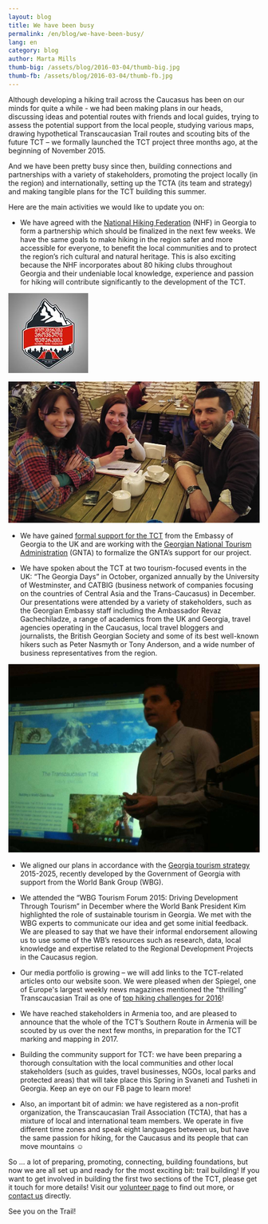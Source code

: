 ```yaml
---
layout: blog
title: We have been busy
permalink: /en/blog/we-have-been-busy/
lang: en
category: blog
author: Marta Mills
thumb-big: /assets/blog/2016-03-04/thumb-big.jpg
thumb-fb: /assets/blog/2016-03-04/thumb-fb.jpg
---
```


Although developing a hiking trail across the Caucasus has been on our minds for quite a while - we had been making plans in our heads, discussing ideas and potential routes with friends and local guides, trying to assess the potential support from the local people, studying various maps, drawing hypothetical Transcaucasian Trail routes and scouting bits of the future TCT – we formally launched the TCT project three months ago, at the beginning of November 2015. 

And we have been pretty busy since then, building connections and partnerships with a variety of stakeholders, promoting the project locally (in the region) and internationally, setting up the TCTA (its team and strategy) and making tangible plans for the TCT building this summer. 

Here are the main activities we would like to update you on:

- We have agreed with the [National Hiking Federation](https://www.facebook.com/molashkre) (NHF) in Georgia to form a partnership which should be finalized in the next few weeks. We have the same goals to make hiking in the region safer and more accessible for everyone, to benefit the local communities and to protect the region’s rich cultural and natural heritage. This is also exciting because the NHF incorporates about 80 hiking clubs throughout Georgia and their undeniable local knowledge, experience and passion for hiking will contribute significantly to the development of the TCT.  

![image01][]

![image02][]

- We have gained [formal support for the TCT](https://www.facebook.com/transcaucasiantrail/photos/a.642688115862544.1073741829.624354204362602/775427375921950/?type=3&theater) from the Embassy of Georgia to the UK and are working with the [Georgian National Tourism Administration](http://gnta.ge/) (GNTA) to formalize the GNTA’s support for our project.

- We have spoken about the TCT at two tourism-focused events in the UK: “The Georgia Days” in October, organized annually by the University of Westminster, and CATBIG (business network of companies focusing on the countries of Central Asia and the Trans-Caucasus) in December. Our presentations were attended by a variety of stakeholders, such as the Georgian Embassy staff including the Ambassador Revaz Gachechiladze, a range of academics from the UK and Georgia, travel agencies operating in the Caucasus, local travel bloggers and journalists, the British Georgian Society and some of its best well-known hikers such as Peter Nasmyth or Tony Anderson, and a wide number of business representatives from the region. 

![image03][]

- We aligned our plans in accordance with the [Georgia tourism strategy](http://www.worldbank.org/en/news/feature/2015/12/07/a-tourism-strategy-for-georgia-new-path-ahead) 2015-2025, recently developed by the Government of Georgia with support from the World Bank Group (WBG).

- We attended the “WBG Tourism Forum 2015: Driving Development Through Tourism” in December where the World Bank President Kim highlighted the role of sustainable tourism in Georgia. We met with the WBG experts to communicate our idea and get some initial feedback. We are pleased to say that we have their informal endorsement allowing us to use some of the WB’s resources such as research, data, local knowledge and expertise related to the Regional Development Projects in the Caucasus region. 

- Our media portfolio is growing – we will add links to the TCT-related articles onto our website soon. We were pleased when der Spiegel, one of Europe's largest weekly news magazines mentioned the "thrilling” Transcaucasian Trail as one of [top hiking challenges for 2016](http://www.spiegel.de/reise/aktuell/wander-urlaub-die-besten-tipps-fuer-2016-a-1070619.html)! 

- We have reached stakeholders in Armenia too, and are pleased to announce that the whole of the TCT’s Southern Route in Armenia will be scouted by us over the next few months, in preparation for the TCT marking and mapping in 2017.

- Building the community support for TCT: we have been preparing a thorough consultation with the local communities and other local stakeholders (such as guides, travel businesses, NGOs, local parks and protected areas) that will take place this Spring in Svaneti and Tusheti in Georgia. Keep an eye on our FB page to learn more!

- Also, an important bit of admin: we have registered as a non-profit organization, the Transcaucasian Trail Association (TCTA), that has a mixture of local and international team members. We operate in five different time zones and speak eight languages between us, but have the same passion for hiking, for the Caucasus and its people that can move mountains ☺

So … a lot of preparing, promoting, connecting, building foundations, but now we are all set up and ready for the most exciting bit: trail building! If you want to get involved in building the first two sections of the TCT, please get it touch for more details! Visit our [volunteer page](http://transcaucasiantrail.org/en/get-involved/) to find out more, or [contact us](http://transcaucasiantrail.org/en/contact/) directly.

See you on the Trail! 





[image01]: /assets/blog/2016-03-04/image01.jpg
[image02]: /assets/blog/2016-03-04/image02.jpg
[image03]: /assets/blog/2016-03-04/image03.jpg








